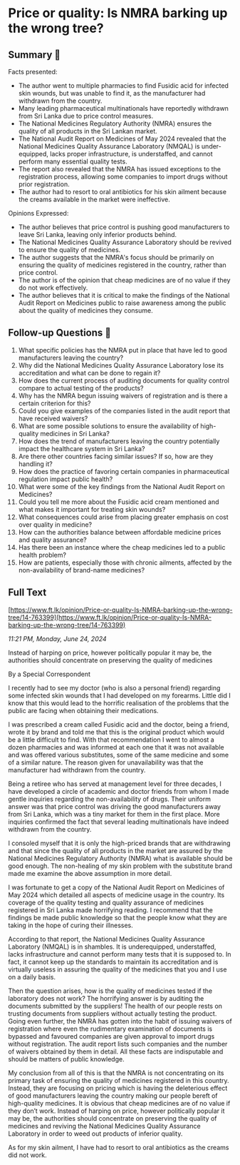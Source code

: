 # Price or quality: Is NMRA barking up the wrong tree?

## Summary 🤖

Facts presented:
- The author went to multiple pharmacies to find Fusidic acid for infected skin wounds, but was unable to find it, as the manufacturer had withdrawn from the country.
- Many leading pharmaceutical multinationals have reportedly withdrawn from Sri Lanka due to price control measures.
- The National Medicines Regulatory Authority (NMRA) ensures the quality of all products in the Sri Lankan market.
- The National Audit Report on Medicines of May 2024 revealed that the National Medicines Quality Assurance Laboratory (NMQAL) is under-equipped, lacks proper infrastructure, is understaffed, and cannot perform many essential quality tests.
- The report also revealed that the NMRA has issued exceptions to the registration process, allowing some companies to import drugs without prior registration.
- The author had to resort to oral antibiotics for his skin ailment because the creams available in the market were ineffective.

Opinions Expressed:
- The author believes that price control is pushing good manufacturers to leave Sri Lanka, leaving only inferior products behind.
- The National Medicines Quality Assurance Laboratory should be revived to ensure the quality of medicines.
- The author suggests that the NMRA's focus should be primarily on ensuring the quality of medicines registered in the country, rather than price control.
- The author is of the opinion that cheap medicines are of no value if they do not work effectively.
- The author believes that it is critical to make the findings of the National Audit Report on Medicines public to raise awareness among the public about the quality of medicines they consume.

## Follow-up Questions 🤖

1. What specific policies has the NMRA put in place that have led to good manufacturers leaving the country?
2. Why did the National Medicines Quality Assurance Laboratory lose its accreditation and what can be done to regain it?
3. How does the current process of auditing documents for quality control compare to actual testing of the products? 
4. Why has the NMRA begun issuing waivers of registration and is there a certain criterion for this? 
5. Could you give examples of the companies listed in the audit report that have received waivers? 
6. What are some possible solutions to ensure the availability of high-quality medicines in Sri Lanka?
7. How does the trend of manufacturers leaving the country potentially impact the healthcare system in Sri Lanka?
8. Are there other countries facing similar issues? If so, how are they handling it?
9. How does the practice of favoring certain companies in pharmaceutical regulation impact public health? 
10. What were some of the key findings from the National Audit Report on Medicines? 
11. Could you tell me more about the Fusidic acid cream mentioned and what makes it important for treating skin wounds? 
12. What consequences could arise from placing greater emphasis on cost over quality in medicine?
13. How can the authorities balance between affordable medicine prices and quality assurance?
14. Has there been an instance where the cheap medicines led to a public health problem? 
15. How are patients, especially those with chronic ailments, affected by the non-availability of brand-name medicines?

## Full Text

[https://www.ft.lk/opinion/Price-or-quality-Is-NMRA-barking-up-the-wrong-tree/14-763399](https://www.ft.lk/opinion/Price-or-quality-Is-NMRA-barking-up-the-wrong-tree/14-763399)

*11:21 PM, Monday, June 24, 2024*

Instead of harping on price, however politically popular it may be, the authorities should concentrate on preserving the quality of medicines

By a Special Correspondent

I recently had to see my doctor (who is also a personal friend) regarding some infected skin wounds that I had developed on my forearms. Little did I know that this would lead to the horrific realisation of the problems that the public are facing when obtaining their medications.

I was prescribed a cream called Fusidic acid and the doctor, being a friend, wrote it by brand and told me that this is the original product which would be a little difficult to find. With that recommendation I went to almost a dozen pharmacies and was informed at each one that it was not available and was offered various substitutes, some of the same medicine and some of a similar nature. The reason given for unavailability was that the manufacturer had withdrawn from the country.

Being a retiree who has served at management level for three decades, I have developed a circle of academic and doctor friends from whom I made gentle inquiries regarding the non-availability of drugs. Their uniform answer was that price control was driving the good manufacturers away from Sri Lanka, which was a tiny market for them in the first place. More inquiries confirmed the fact that several leading multinationals have indeed withdrawn from the country.

I consoled myself that it is only the high-priced brands that are withdrawing and that since the quality of all products in the market are assured by the National Medicines Regulatory Authority (NMRA) what is available should be good enough. The non-healing of my skin problem with the substitute brand made me examine the above assumption in more detail.

I was fortunate to get a copy of the National Audit Report on Medicines of May 2024 which detailed all aspects of medicine usage in the country. Its coverage of the quality testing and quality assurance of medicines registered in Sri Lanka made horrifying reading. I recommend that the findings be made public knowledge so that the people know what they are taking in the hope of curing their illnesses.

According to that report, the National Medicines Quality Assurance Laboratory (NMQAL) is in shambles. It is underequipped, understaffed, lacks infrastructure and cannot perform many tests that it is supposed to. In fact, it cannot keep up the standards to maintain its accreditation and is virtually useless in assuring the quality of the medicines that you and I use on a daily basis.

Then the question arises, how is the quality of medicines tested if the laboratory does not work? The horrifying answer is by auditing the documents submitted by the suppliers! The health of our people rests on trusting documents from suppliers without actually testing the product. Going even further, the NMRA has gotten into the habit of issuing waivers of registration where even the rudimentary examination of documents is bypassed and favoured companies are given approval to import drugs without registration. The audit report lists such companies and the number of waivers obtained by them in detail. All these facts are indisputable and should be matters of public knowledge.

My conclusion from all of this is that the NMRA is not concentrating on its primary task of ensuring the quality of medicines registered in this country. Instead, they are focusing on pricing which is having the deleterious effect of good manufacturers leaving the country making our people bereft of high-quality medicines. It is obvious that cheap medicines are of no value if they don’t work. Instead of harping on price, however politically popular it may be, the authorities should concentrate on preserving the quality of medicines and reviving the National Medicines Quality Assurance Laboratory in order to weed out products of inferior quality.

As for my skin ailment, I have had to resort to oral antibiotics as the creams did not work.

